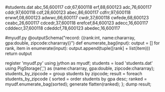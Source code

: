 
#students.dat
abc,56,600117
cdr,67,600118
erf,88,600123
adc,76,600117
cddr,97,600118
cdf,28,600123
abec,86,600117
cdfrr,97,600118
erwwf,08,600123
adwwc,66,600117
cwdr,37,600118
cwfede,68,600123
ceabc,26,600117
cdcedr,37,600118
erefcef,84,600123
adecc,16,600117
cdddecr,37,600118
cdeddcf,78,600123
abedec,16,600117


#myudf.py
@outputSchema("record: {(rank:int, name:chararray, gpa:double, zipcode:chararray)}")
def enumerate_bag(input):
    output = []
    for rank, item in enumerate(input):
        output.append(tuple([rank] + list(item)))
    return output


register 'myudf.py' using jython as myudf;
students = load 'students.dat' using PigStorage(',') as (name:chararray, gpa:double, zipcode:chararray);
students_by_zipcode = group students by zipcode;
result = foreach students_by_zipcode {
           sorted = order students by gpa desc;
           ranked = myudf.enumerate_bag(sorted);
           generate flatten(ranked);
        };
dump result;